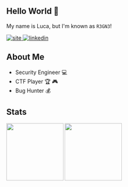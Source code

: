 ## Hello World :tada:
My name is Luca, but I'm known as ``R3GN3``!

<a href="https://lucaribeiro.me/" target="_blank">
  <img src=https://img.shields.io/badge/-lucaribeiro.me-212121?&?style=plastic&logo=react&logoColor=white alt=site />
</a>
<a href="https://linkedin.com/in/luca-ribeiro" target="_blank">
  <img src=https://img.shields.io/badge/linkedin-%231E77B5.svg?&style=plastic&logo=linkedin&logoColor=white alt=linkedin  />
</a>    

## About Me
- Security Engineer :computer: 
- CTF Player :trophy: :video_game:
- Bug Hunter :moneybag:

## Stats
<div>
  <img align="left" height="150px" src="https://github-readme-stats.vercel.app/api?username=lucaregne&show_icons=true&theme=synthwave&hide_border=true" />
  <img height="150px" src="https://github-readme-stats.vercel.app/api/top-langs/?username=lucaregne&layout=compact&hide=c&theme=synthwave&hide_border=true"/>
</div>
